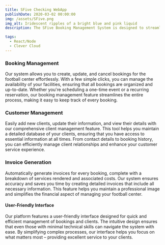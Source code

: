 ```yaml
---
title: SFive Checking WebApp
publishDate: 2020-03-02 00:00:00
img: /assets/SFive.png
img_alt: Iridescent ripples of a bright blue and pink liquid
description: The SFive Booking Management System is designed to streamline and manage the operations of the SFive football center. This application allows for easy handling of bookings, adding new clients, and generating invoices for bookings.

tags:
  - React/Node
  - Clever Cloud
---
```


### Booking Management

Our system allows you to create, update, and cancel bookings for the football center effortlessly. With a few simple clicks, you can manage the availability of your facilities, ensuring that all bookings are organized and up-to-date. Whether you're scheduling a one-time event or a recurring reservation, our booking management feature streamlines the entire process, making it easy to keep track of every booking.

### Customer Management

Easily add new clients, update their information, and view their details with our comprehensive client management feature. This tool helps you maintain a detailed database of your clients, ensuring that you have access to essential information at all times. From contact details to booking history, you can efficiently manage client relationships and enhance your customer service experience.

### Invoice Generation

Automatically generate invoices for every booking, complete with a breakdown of services rendered and associated costs. Our system ensures accuracy and saves you time by creating detailed invoices that include all necessary information. This feature helps you maintain a professional image and simplifies the financial aspect of managing your football center.

#### User-Friendly Interface

Our platform features a user-friendly interface designed for quick and efficient management of bookings and clients. The intuitive design ensures that even those with minimal technical skills can navigate the system with ease. By simplifying complex processes, our interface helps you focus on what matters most – providing excellent service to your clients.
